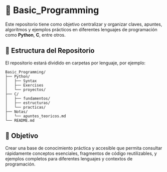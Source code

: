 # 📘 Basic_Programming

Este repositorio tiene como objetivo centralizar y organizar claves, apuntes, algoritmos y ejemplos prácticos en diferentes lenguajes de programación como **Python**, **C**, entre otros.



## 📁 Estructura del Repositorio

El repositorio estará dividido en carpetas por lenguaje, por ejemplo:

```
Basic_Programming/
├── Python/
│   ├── Syntax
│   ├── Exercises
│   └── proyectos/
├── C/
│   ├── fundamentos/
│   ├── estructuras/
│   └── practicas/
├── Notas/
│   └── apuntes_teoricos.md
└── README.md
```

## 🚀 Objetivo

Crear una base de conocimiento práctica y accesible que permita consultar rápidamente conceptos esenciales, fragmentos de código reutilizables, y ejemplos completos para diferentes lenguajes y contextos de programación.

